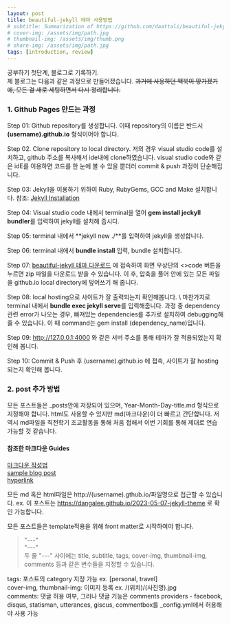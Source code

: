 ```yaml
---
layout: post
title: beautiful-jekyll 테마 사용방법
# subtitle: Summarization of https://github.com/daattali/beautiful-jekyll README.md
# cover-img: /assets/img/path.jpg
# thumbnail-img: /assets/img/thumb.png
# share-img: /assets/img/path.jpg
tags: [introduction, review]
---
```


공부하기 첫단계, 블로그로 기록하기. \
제 블로그는 다음과 같은 과정으로 만들어졌습니다. ~~과거에 사용하던 맥북이 망가졌기에, 모든 걸 새로 세팅하면서
다시 정리합니다.~~

### 1. Github Pages 만드는 과정

Step 01: Github repository를 생성합니다. 이때 repository의 이름은 반드시 **(username).github.io** 형식이어야 합니다.

Step 02. Clone repository to local directory. 
저의 경우 visual studio code를 설치하고, github 주소를 복사해서 ide내에 clone하였습니다. visual studio code와 같은 idE를 이용하면 코드를 한 눈에 볼 수 있을 뿐더러 commit & push 과정이 단순해집니다.

Step 03: Jekyll을 이용하기 위하여 Ruby, RubyGems, GCC and Make 설치합니다. 참조: [Jekyll Installation](https://jekyllrb.com/docs/installation/)

Step 04: Visual studio code 내에서 terminal을 열어 **gem install jeckyll bundler**를 입력하여 jekyll를 설치해 줍시다.

Step 05: terminal 내에서 **jekyll new ./**를 입력하여 jekyll을 생성합니다.

Step 06: terminal 내에서 **bundle install** 입력, bundle 설치합니다.

Step 07: [beautiful-jekyll 테마 다운로드](https://github.com/daattali/beautiful-jekyll) 에 접속하여 화면 우상단의 <>code 버튼을 누르면 zip 파일을 다운로드 받을 수 있습니다. 이 후, 압축을 풀어 안에 있는 모든 파일을 github.io local directory에 덮어쓰기 해 줍니다.

Step 08: local hosting으로 사이트가 잘 출력되는지 확인해봅니다. \ 마찬가지로 terminal 내에서 **bundle exec jekyll serve**를 입력해줍니다. 과정 중 dependency관련 error가 나오는 경우, 빠져있는 dependencies를 추가로 설치하여 debugging해 줄 수 있습니다. 이 때 command는 gem install (dependency_name)입니다.

Step 09:  http://127.0.0.1:4000 와 같은 서버 주소를 통해 테마가 잘 적용되었는지 확인해 봅니다.

Step 10: Commit & Push 후 (username).github.io 에 접속, 사이트가 잘 hosting 되는지 확인해 봅니다.

### 2. post 추가 방법

모든 포스트들은 _posts안에 저장되어 있으며, Year-Month-Day-title.md 형식으로 지정해야 합니다. html도 사용할 수 있지만 md(마크다운)이 더 빠르고 간단합니다. 저 역시 md파일을 직전학기 조교활동을 통해 처음 접해서 이번 기회를 통해 제대로 연습 가능할 것 같습니다.

#### 참조한 마크다운 Guides

[마크다운 작성법](https://gist.github.com/ihoneymon/652be052a0727ad59601)\
[sample blog post](_posts\2020-02-28-test-markdown.md)\
[hyperlink](https://anvilproject.org/guides/content/creating-links)

모든 md 혹은 html파일은 http://(username).gthub.io/파일명으로 접근할 수 있습니다.
ex. 이 포스트는 https://dangalee.github.io/2023-05-07-jekyll-theme 로 확인 가능합니다.

모든 포스트들은 template적용을 위해 front matter로 시작하여야 합니다.
> "---" \
> "---" \
> 두 줄 "---" 사이에는 title, subtitle, tags, cover-img, thumbnail-img, comments 등과 같은 변수들을 지정할 수 있습니다.

tags: 포스트의 category 지정 가능 ex. [personal, travel] \
cover-img, thumbnail-img: 이미지 등록 ex. /(위치)/(사진명).jpg \
comments: 댓글 허용 여부, 그러나 댓글 기능은 comments providers - facebook, disqus, statisman, utterances, giscus, commentbox를 _config.yml에서 허용해야 사용 가능







